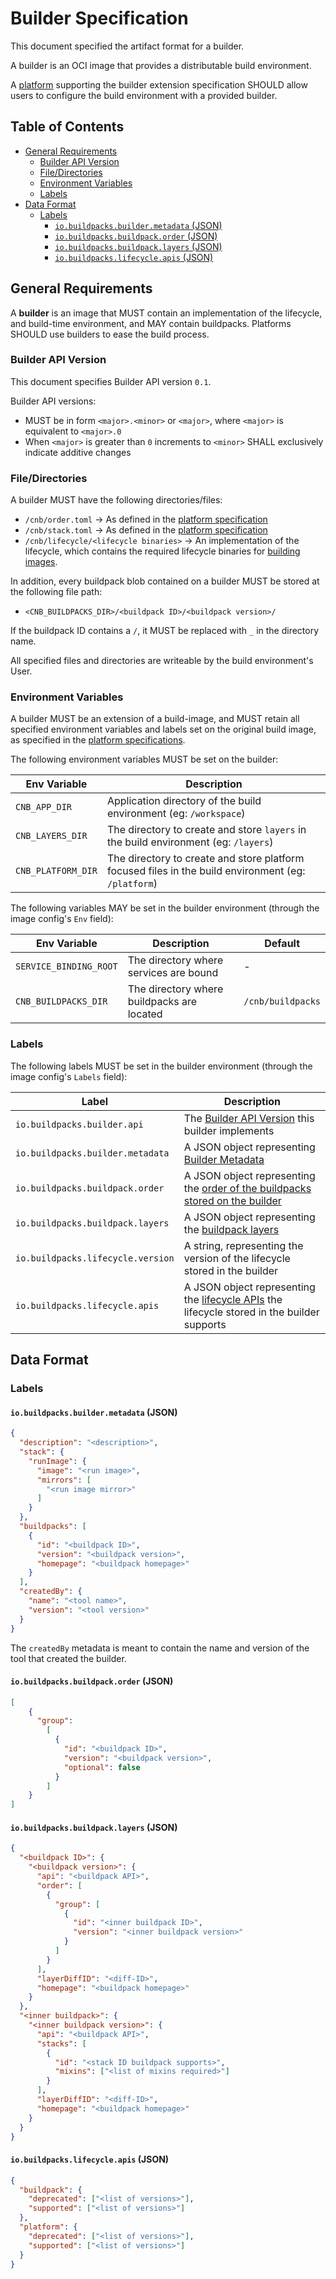 # Builder Specification <!-- omit in toc -->

This document specified the artifact format for a builder.

A builder is an OCI image that provides a distributable build environment.

A [platform][platform-spec] supporting the builder extension specification SHOULD allow users to configure the build environment with a provided builder.

## Table of Contents <!-- omit in toc -->
- [General Requirements](#general-requirements)
  - [Builder API Version](#builder-api-version)
  - [File/Directories](#filedirectories)
  - [Environment Variables](#environment-variables)
  - [Labels](#labels)
- [Data Format](#data-format)
  - [Labels](#labels-1)
    - [`io.buildpacks.builder.metadata` (JSON)](#iobuildpacksbuildermetadata-json)
    - [`io.buildpacks.buildpack.order` (JSON)](#iobuildpacksbuildpackorder-json)
    - [`io.buildpacks.buildpack.layers` (JSON)](#iobuildpacksbuildpacklayers-json)
    - [`io.buildpacks.lifecycle.apis` (JSON)](#iobuildpackslifecycleapis-json)

## General Requirements
A **builder** is an image that MUST contain an implementation of the lifecycle, and build-time environment, and MAY contain buildpacks. Platforms SHOULD use builders to ease the build process.

### Builder API Version
This document specifies Builder API version `0.1`.

Builder API versions:
- MUST be in form `<major>.<minor>` or `<major>`, where `<major>` is equivalent to `<major>.0`
- When `<major>` is greater than `0` increments to `<minor>` SHALL exclusively indicate additive changes

### File/Directories
A builder MUST have the following directories/files:
- `/cnb/order.toml` &rarr; As defined in the [platform specification][order-toml-spec]
- `/cnb/stack.toml` &rarr; As defined in the [platform specification][stack-toml-spec]
- `/cnb/lifecycle/<lifecycle binaries>` &rarr; An implementation of the lifecycle, which contains the required lifecycle binaries for [building images][lifecycle-for-build].

In addition, every buildpack blob contained on a builder MUST be stored at the following file path:
- `<CNB_BUILDPACKS_DIR>/<buildpack ID>/<buildpack version>/`

If the buildpack ID contains a `/`, it MUST be replaced with `_` in the directory name.

All specified files and directories are writeable by the build environment's User. 

### Environment Variables
A builder MUST be an extension of a build-image, and MUST retain all specified environment variables and labels set on the original build image, as specified in the [platform specifications][build-image-specs].

The following environment variables MUST be set on the builder:

| Env Variable       | Description                                                                                         |
| ------------------ | --------------------------------------------------------------------------------------------------- |
| `CNB_APP_DIR`      | Application directory of the build environment (eg: `/workspace`)                                   |
| `CNB_LAYERS_DIR`   | The directory to create and store `layers` in the build environment (eg: `/layers`)                 |
| `CNB_PLATFORM_DIR` | The directory to create and store platform focused files in the build environment (eg: `/platform`) |

The following variables MAY be set in the builder environment (through the image config's `Env` field):

| Env Variable           | Description                            | Default |
| ---------------------- | -------------------------------------- | ---- |
| `SERVICE_BINDING_ROOT` | The directory where services are bound | - |
| `CNB_BUILDPACKS_DIR` | The directory where buildpacks are located | `/cnb/buildpacks` |

### Labels
The following labels MUST be set in the builder environment (through the image config's `Labels` field):

| Label                             | Description                                                                                                              |
| --------------------------------- | ------------------------------------------------------------------------------------------------------------------------ |
| `io.buildpacks.builder.api`       | The [Builder API Version](#builder-api-version) this builder implements                                                  |
| `io.buildpacks.builder.metadata`  | A JSON object representing [Builder Metadata](#iobuildpacksbuildermetadata)                                              |
| `io.buildpacks.buildpack.order`   | A JSON object representing the [order of the buildpacks stored on the builder](#iobuildpacksbuildpackorder)              |
| `io.buildpacks.buildpack.layers`  | A JSON object representing the [buildpack layers](#iobuildpacksbuildpacklayers)                                          |
| `io.buildpacks.lifecycle.version` | A string, representing the version of the lifecycle stored in the builder                                                |
| `io.buildpacks.lifecycle.apis`    | A JSON object representing the [lifecycle APIs](#iobuildpackslifecycleapis) the lifecycle stored in the builder supports |

## Data Format
### Labels
#### `io.buildpacks.builder.metadata` (JSON)

```json
{
  "description": "<description>",
  "stack": {
    "runImage": {
      "image": "<run image>",
      "mirrors": [
        "<run image mirror>"
      ]
    }
  },
  "buildpacks": [
    {
      "id": "<buildpack ID>",
	  "version": "<buildpack version>",
	  "homepage": "<buildpack homepage>"
	}
  ],
  "createdBy": {
    "name": "<tool name>",
    "version": "<tool version>"
  }
}
```

The `createdBy` metadata is meant to contain the name and version of the tool that created the builder. 

#### `io.buildpacks.buildpack.order` (JSON)

```json
[
	{
	  "group":
		[
		  {
			"id": "<buildpack ID>",
			"version": "<buildpack version>",
			"optional": false
		  }
		]
	}
]
```

#### `io.buildpacks.buildpack.layers` (JSON)

```json
{
  "<buildpack ID>": {
    "<buildpack version>": {
      "api": "<buildpack API>",
      "order": [
        {
          "group": [
            {
              "id": "<inner buildpack ID>",
              "version": "<inner buildpack version>"
            }
          ]
        }
      ],
      "layerDiffID": "<diff-ID>",
	  "homepage": "<buildpack homepage>"
    }
  },
  "<inner buildpack>": {
    "<inner buildpack version>": {
      "api": "<buildpack API>",
      "stacks": [
        {
          "id": "<stack ID buildpack supports>",
          "mixins": ["<list of mixins required>"]
        }
      ],
      "layerDiffID": "<diff-ID>",
	  "homepage": "<buildpack homepage>"
    }
  }
}
```

#### `io.buildpacks.lifecycle.apis` (JSON)

```json
{
  "buildpack": {
    "deprecated": ["<list of versions>"],
    "supported": ["<list of versions>"]
  },
  "platform": {
    "deprecated": ["<list of versions>"],
    "supported": ["<list of versions>"]
  }
}
```

[//]: <> (Links)
[build-image-specs]: https://github.com/buildpacks/spec/blob/main/platform.md#build-image
[platform-spec]: https://github.com/buildpacks/spec/blob/main/platform.md
[order-toml-spec]: https://github.com/buildpacks/spec/blob/main/platform.md#ordertoml-toml
[stack-toml-spec]: https://github.com/buildpacks/spec/blob/main/platform.md#stacktoml-toml
[lifecycle-for-build]: https://github.com/buildpacks/spec/blob/main/platform.md#build
